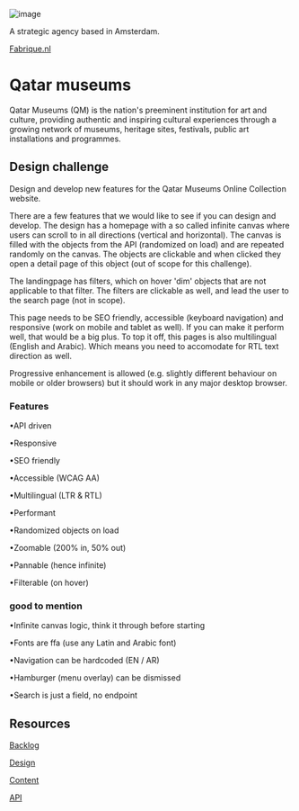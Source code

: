 
![image](https://github.com/user-attachments/assets/4baf915e-ed4f-4c3f-9006-47c28f7b4753)

A strategic agency based in Amsterdam.

[Fabrique.nl](https://www.fabrique.nl/)

# Qatar museums 
Qatar Museums (QM) is the nation's preeminent institution for art and culture, providing authentic and inspiring 
cultural experiences through a growing network of museums, heritage sites, festivals, public art installations and 
programmes.

## Design challenge
Design and develop new features for the Qatar Museums Online Collection website.

There are a few features that we would like to see if you can design and develop. The design has a homepage with a so
called infinite canvas where users can scroll to in all directions (vertical and horizontal). The canvas is filled with
the objects from the API (randomized on load) and are repeated randomly on the canvas. The objects are clickable and when clicked they open 
a detail page of this object (out of scope for this challenge). 

The landingpage has filters, which on hover 'dim' objects that are not applicable to that filter. The filters are 
clickable as well, and lead the user to the search page (not in scope).

This page needs to be SEO friendly, accessible (keyboard navigation) and responsive (work on mobile and tablet as well).
If you can make it perform well, that would be a big plus.
To top it off, this pages is also multilingual (English and Arabic). Which means you need to accomodate for RTL text 
direction as well.

Progressive enhancement is allowed (e.g. slightly different behaviour on mobile or older browsers) but it should 
work in any major desktop browser.


### Features

•API driven

•Responsive

•SEO friendly

•Accessible (WCAG AA)

•Multilingual (LTR & RTL)

•Performant

•Randomized objects on load

•Zoomable (200% in, 50% out)

•Pannable (hence infinite)

•Filterable (on hover)

### good to mention
•Infinite canvas logic, think it through before starting

•Fonts are ffa (use any Latin and Arabic font)

•Navigation can be hardcoded (EN / AR)

•Hamburger (menu overlay) can be dismissed

•Search is just a field, no endpoint


## Resources

[Backlog](https://github.com/orgs/fdnd-agency/projects/38/)

[Design](https://github.com/fdnd-agency/fabrique/tree/main/design)

[Content](https://github.com/fdnd-agency/fabrique/tree/main/content)

[API](https://fdnd-agency.directus.app/items/fabrique_art_objects)
